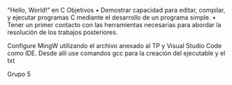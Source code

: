 "Hello, World!” en C
Objetivos
• Demostrar capacidad para editar, compilar, y ejecutar programas C mediante el
desarrollo de un programa simple.
• Tener un primer contacto con las herramientas necesarias para abordar la resolución
de los trabajos posteriores.


Configure MingW utilizando el archivo anexado al TP y Visual Studio Code como IDE. Desde allí use comandos gcc para la creación del ejecutable y el txt

Grupo 5
